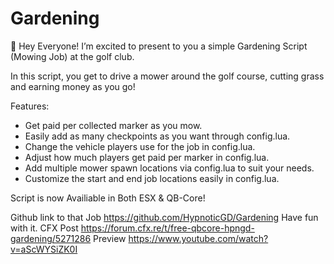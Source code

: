 # Gardening

:wave:  Hey Everyone!
I’m excited to present to you a simple Gardening Script (Mowing Job) at the golf club.

In this script, you get to drive a mower around the golf course, cutting grass and earning money as you go!

Features:

- Get paid per collected marker as you mow.
- Easily add as many checkpoints as you want through config.lua.
- Change the vehicle players use for the job in config.lua.
- Adjust how much players get paid per marker in config.lua.
- Add multiple mower spawn locations via config.lua to suit your needs.
- Customize the start and end job locations easily in config.lua.

Script is now Availiable in Both ESX & QB-Core!

Github link to that Job
https://github.com/HypnoticGD/Gardening Have fun with it.
CFX Post
https://forum.cfx.re/t/free-qbcore-hpngd-gardening/5271286
Preview
https://www.youtube.com/watch?v=aScWYSiZK0I
